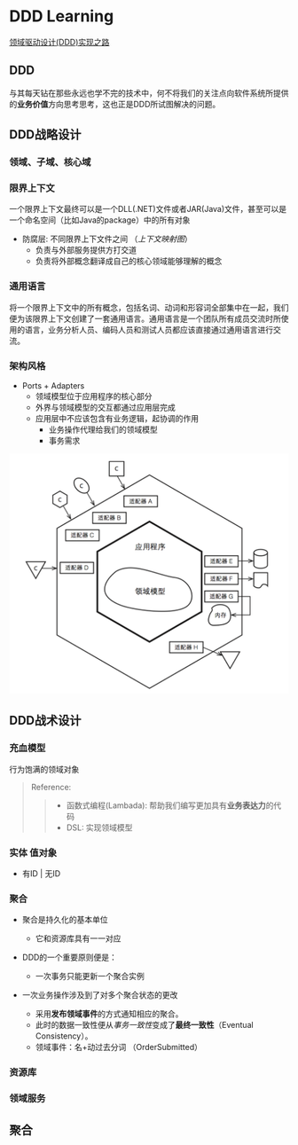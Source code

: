 # DDD Learning
[领域驱动设计(DDD)实现之路](http://www.cnblogs.com/davenkin/p/road-to-ddd.html)
## DDD
与其每天钻在那些永远也学不完的技术中，何不将我们的关注点向软件系统所提供的**业务价值**方向思考思考，这也正是DDD所试图解决的问题。

## DDD战略设计
### 领域、子域、核心域

### 限界上下文
一个限界上下文最终可以是一个DLL(.NET)文件或者JAR(Java)文件，甚至可以是一个命名空间（比如Java的package）中的所有对象

* 防腐层: 不同限界上下文件之间 （*上下文映射图*）
	* 负责与外部服务提供方打交道
	* 负责将外部概念翻译成自己的核心领域能够理解的概念

### 通用语言
将一个限界上下文中的所有概念，包括名词、动词和形容词全部集中在一起，我们便为该限界上下文创建了一套通用语言。通用语言是一个团队所有成员交流时所使用的语言，业务分析人员、编码人员和测试人员都应该直接通过通用语言进行交流。

### 架构风格
* Ports + Adapters
	* 领域模型位于应用程序的核心部分
	* 外界与领域模型的交互都通过应用层完成
	* 应用层中不应该包含有业务逻辑，起协调的作用
		* 业务操作代理给我们的领域模型
		* 事务需求


![Hexagonal](./resource/DDD/Architecture.png?raw=true)


## DDD战术设计
### 充血模型
行为饱满的领域对象

> Reference: 
> > * 函数式编程(Lambada): 帮助我们编写更加具有**业务表达力**的代码
> > * DSL: 实现领域模型

 
### 实体 值对象
* 有ID | 无ID

### 聚合
* 聚合是持久化的基本单位
	* 它和资源库具有一一对应

* DDD的一个重要原则便是：
	* 一次事务只能更新一个聚合实例

* 一次业务操作涉及到了对多个聚合状态的更改
	* 采用**发布领域事件**的方式通知相应的聚合。
	* 此时的数据一致性便从*事务一致性*变成了**最终一致性**（Eventual Consistency）。
	* 领域事件：名+动过去分词 （OrderSubmitted）
 
### 资源库
### 领域服务

## 聚合

